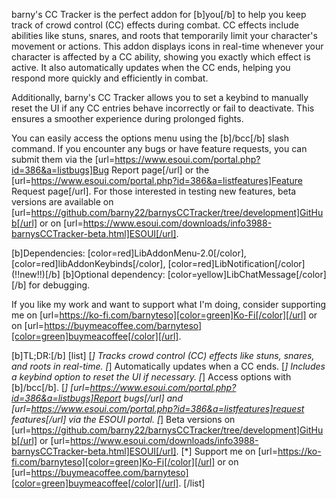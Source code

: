 barny's CC Tracker is the perfect addon for [b]you[/b] to help you keep track of crowd control (CC) effects during combat. CC effects include abilities like stuns, snares, and roots that temporarily limit your character's movement or actions. This addon displays icons in real-time whenever your character is affected by a CC ability, showing you exactly which effect is active. It also automatically updates when the CC ends, helping you respond more quickly and efficiently in combat.

Additionally, barny's CC Tracker allows you to set a keybind to manually reset the UI if any CC entries behave incorrectly or fail to deactivate. This ensures a smoother experience during prolonged fights.

You can easily access the options menu using the [b]/bcc[/b] slash command. If you encounter any bugs or have feature requests, you can submit them via the [url=https://www.esoui.com/portal.php?id=386&a=listbugs]Bug Report page[/url] or the [url=https://www.esoui.com/portal.php?id=386&a=listfeatures]Feature Request page[/url]. For those interested in testing new features, beta versions are available on [url=https://github.com/barny22/barnysCCTracker/tree/development]GitHub[/url] or on [url=https://www.esoui.com/downloads/info3988-barnysCCTracker-beta.html]ESOUI[/url].

[b]Dependencies: [color=red]LibAddonMenu-2.0[/color], [color=red]libAddonKeybinds[/color], [color=red]LibNotification[/color] (!!new!!)[/b]
[b]Optional dependency: [color=yellow]LibChatMessage[/color][/b] for debugging.

If you like my work and want to support what I'm doing, consider supporting me on [url=https://ko-fi.com/barnyteso][color=green]Ko-Fi[/color][/url] or on [url=https://buymeacoffee.com/barnyteso][color=green]buymeacoffee[/color][/url].

[b]TL;DR:[/b]
[list]
[*] Tracks crowd control (CC) effects like stuns, snares, and roots in real-time.
[*] Automatically updates when a CC ends.
[*] Includes a keybind option to reset the UI if necessary.
[*] Access options with [b]/bcc[/b].
[*] [url=https://www.esoui.com/portal.php?id=386&a=listbugs]Report bugs[/url] and [url=https://www.esoui.com/portal.php?id=386&a=listfeatures]request features[/url] via the ESOUI portal.
[*] Beta versions on [url=https://github.com/barny22/barnysCCTracker/tree/development]GitHub[/url] or [url=https://www.esoui.com/downloads/info3988-barnysCCTracker-beta.html]ESOUI[/url].
[*] Support me on [url=https://ko-fi.com/barnyteso][color=green]Ko-Fi[/color][/url] or on [url=https://buymeacoffee.com/barnyteso][color=green]buymeacoffee[/color][/url].
[/list]